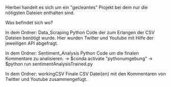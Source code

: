 Hierbei handelt es sich um ein "gecleantes" Projekt bei dem nur die nötigsten Dateien enthalten sind.


Was befindet sich wo?


In dem Ordner: Data_Scraping
    Python Code der zum Erlangen der CSV Dateien benötigt wurde.
    Hier wurden Twitter und Youtube mit Hilfe der jeweiligen API abgefragt.

In dem Ordner: Sentiment_Analysis
    Python Code um die finalen Kommentare zu analisieren. 
    -> $conda activate "pythonumgebung"
    -> $python run sentimentAnalysisTrained.py

In dem Ordner: workingCSV
    Finale CSV Datei(en) mit den Kommentaren von Twitter und Youtube zusammengefügt. 